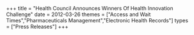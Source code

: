 +++
title = "Health Council Announces Winners Of Health Innovation Challenge"
date = 2012-03-26
themes = ["Access and Wait Times","Pharmaceuticals Management","Electronic Health Records"]
types = ["Press Releases"]
+++

